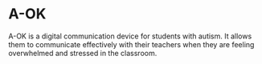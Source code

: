 # A-OK
A-OK is a digital communication device for students with autism. It allows them to communicate effectively with their teachers when they are feeling overwhelmed and stressed in the classroom.
